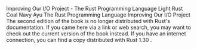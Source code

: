 Improving Our I/O Project - The Rust Programming Language
Light
Rust
Coal
Navy
Ayu
The Rust Programming Language
Improving Our I/O Project
The second edition of the book is no longer distributed with Rust's documentation.
If you came here via a link or web search, you may want to check out
the current
version of the book
instead.
If you have an internet connection, you can
find a copy distributed with
Rust
1.30
.